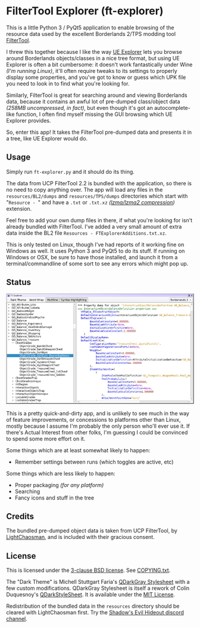 FilterTool Explorer (ft-explorer)
=================================

This is a little Python 3 / PyQt5 application to enable browsing of the
resource data used by the excellent Borderlands 2/TPS modding tool
[FilterTool](https://github.com/BLCM/BLCMods/wiki/UCP-Filter-Tool).

I threw this together because I like the way
[UE Explorer](http://eliotvu.com/portfolio/view/21/ue-explorer) lets you
browse around Borderlands objects/classes in a nice tree format, but using
UE Explorer is often a bit cumbersome: it doesn't work fantastically under
Wine *(I'm running Linux)*, it'll often require tweaks to its settings to
properly display some properties, and you've got to know or guess which UPK
file you need to look in to find what you're looking for.

Similarly, FilterTool is great for searching around and viewing Borderlands
data, because it contains an awful lot of pre-dumped class/object data
*(258MB uncompressed, in fact)*, but even though it's got an
autocomplete-like function, I often find myself missing the GUI browsing
which UE Explorer provides.

So, enter this app!  It takes the FilterTool pre-dumped data and presents
it in a tree, like UE Explorer would do.

Usage
-----

Simply run `ft-explorer.py` and it should do its thing.

The data from UCP FilterTool 2.2 is bundled with the application, so there is
no need to copy anything over.  The app will load any files in the
`resources/BL2/dumps` and `resources/TPS/dumps` directories which start with
"`Resource - `" and have a `.txt` or `.txt.xz`
*([lzma/lzma2 compression](https://en.wikipedia.org/wiki/Xz))* extension.

Feel free to add your own dump files in there, if what you're looking for
isn't already bundled with FilterTool.  I've added a very small amount of
extra data inside the BL2 file `Resources - FTExplorerAdditions.txt.xz`.

This is only tested on Linux, though I've had reports of it working fine
on Windows as well.  It uses Python 3 and PyQt5 to do its stuff.  If running
on Windows or OSX, be sure to have those installed, and launch it from a
terminal/commandline of some sort to see any errors which might pop up.

Status
------

![Main Window](screenshot.png)

This is a pretty quick-and-dirty app, and is unlikely to see much in the
way of feature improvements, or concessions to platforms other than Linux,
mostly because I assume I'm probably the only person who'll ever use it.
If there's Actual Interest from other folks, I'm guessing I could be
convinced to spend some more effort on it.

Some things which are at least somewhat likely to happen:

* Remember settings between runs (which toggles are active, etc)

Some things which are less likely to happen:

* Proper packaging *(for any platform)*
* Searching
* Fancy icons and stuff in the tree

Credits
-------

The bundled pre-dumped object data is taken from UCP FilterTool, by
[LightChaosman](https://www.youtube.com/channel/UCgJ6TA5sZ_Rwc1LPDYbQT1Q), and
is included with their gracious consent.

License
-------

This is licensed under the [3-clause BSD license](https://opensource.org/licenses/BSD-3-Clause).
See [COPYING.txt](COPYING.txt).

The "Dark Theme" is Michell Stuttgart Faria's
[QDarkGray Stylesheet](https://github.com/mstuttgart/qdarkgray-stylesheet)
with a few custom modifications.  QDarkGray Stylesheet is itself a rework of
Colin Duquesnoy's [QDarkStyleSheet](https://github.com/ColinDuquesnoy/QDarkStyleSheet).
It is available under the [MIT License](qdarkgraystyle/COPYING.txt).

Redistribution of the bundled data in the `resources` directory should be
cleared with LightChaosman first.  Try the
[Shadow's Evil Hideout discord channel](https://discord.gg/0YjZxbVBS9b3bXUS).
